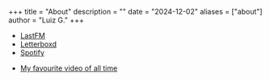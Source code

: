 +++
title = "About"
description = ""
date = "2024-12-02"
aliases = ["about"]
author = "Luiz G."
+++

- [LastFM](https://www.last.fm/user/gfxnx)
- [Letterboxd](https://letterboxd.com/yyounevershould/)
- [Spotify](https://open.spotify.com/user/xtremegames53)

* [My favourite video of all time](https://www.youtube.com/watch?v=VHWDHUQKFyA&list=PLrcw7nMuHtDx49OgY9PvK9EGvqvDzCwTv&index=1&t=3s&pp=gAQBiAQB)
